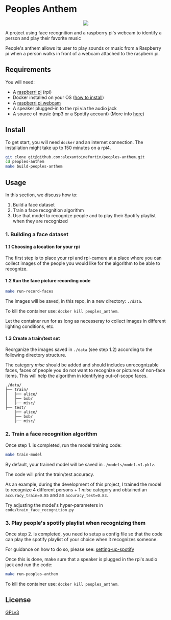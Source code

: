 # Peoples Anthem

<div align="center">
  <img src="https://www.tensorflow.org/images/tf_logo_social.png">
</div>

A project using face recognition and a raspberry pi's webcam to identify a person and play their favorite music

People's anthem allows its user to play sounds or music from a Raspberry pi when a person walks in front of a webcam attached to the raspberri pi.

## Requirements
You will need:
* A [raspberri pi](https://www.raspberrypi.org/) (rpi)
* Docker installed on your OS ([how to install](https://docs.docker.com/engine/install/debian/))
* A [raspberri pi webcam](https://www.raspberrypi.org/products/camera-module-v2/)
* A speaker plugged-in to the rpi via the audio jack
* A source of music (mp3 or a Spotify account) (More info [here](doc/setting-up-spotify.md))


## Install
To get start, you will need `docker` and an internet connection.
The installation might take up to 150 minutes on a rpi4.

```bash
git clone git@github.com:alexantoinefortin/peoples-anthem.git
cd peoples-anthem
make build-peoples-anthem
```



## Usage
In this section, we discuss how to:
1. Build a face dataset
2. Train a face recognition algorithm
3. Use that model to recognize people and to play their Spotify playlist when they are recognized

### 1. Building a face dataset

#### 1.1 Choosing a location for your rpi
The first step is to place your rpi and rpi-camera at a place where you can collect images of the people you would like for the algorithm to be able to recognize.

#### 1.2 Run the face picture recording code
```bash
make run-record-faces
```
The images will be saved, in this repo, in a new directory: `./data`.

To kill the container use: `docker kill peoples_anthem`.

Let the container run for as long as necesseray to collect images in different lighting conditions, etc. 

#### 1.3 Create a train/test set
Reorganize the images saved in `./data` (see step 1.2) according to the following directory structure. 

The category _misc_ should be added and should includes unrecognizable faces, faces of people you do not want to recognize or pictures of non-face items. This will help the algorithm in identifying out-of-scope faces.

```
./data/
├── train/
│   ├── alice/
│   ├── bob/
│   ├── misc/
├── test/
    ├── alice/
    ├── bob/
    ├── misc/
```

### 2. Train a face recognition algorithm
Once step 1. is completed, run the model training code:

```bash
make train-model
```
By default, your trained model will be saved in `./models/model.v1.pklz`. 

The code will print the train/test accuracy.

As an example, during the development of this project, I trained the model to recognize 4 different persons + 1 _misc_ category and obtained an `accuracy_train=0.85` and an `accuracy_test=0.83`.

Try adjusting the model's hyper-parameters in `code/train_face_recognition.py`

### 3. Play people's spotify playlist when recognizing them
Once step 2. is completed, you need to setup a config file so that the code can play the spotify playlist of your choice when it recognizes someone.

For guidance on how to do so, please see: [setting-up-spotify](doc/setting-up-spotify.md)

Once this is done, make sure that a speaker is plugged in the rpi's audio jack and run the code:
```bash
make run-peoples-anthem
```
To kill the container use: `docker kill peoples_anthem`.

## License

[GPLv3](LICENSE)